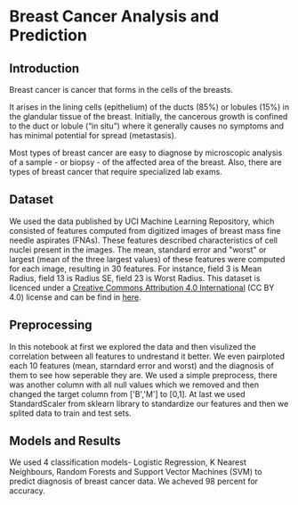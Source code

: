 # Breast Cancer Analysis and Prediction

## Introduction

Breast cancer is cancer that forms in the cells of the breasts.<p>It arises in the lining cells (epithelium) of the ducts (85%) or lobules (15%) in the glandular tissue of the breast. Initially, the cancerous growth is confined to the duct or lobule (“in situ”) where it generally causes no symptoms and has minimal potential for spread (metastasis).<br>
    
Most types of breast cancer are easy to diagnose by microscopic analysis of a sample - or biopsy - of the affected area of the breast. Also, there are types of breast cancer that require specialized lab exams.

## Dataset

We used the data published by UCI Machine Learning Repository, which consisted of features computed from digitized images of breast mass fine needle aspirates (FNAs). These features described characteristics of cell nuclei present in the images. The mean, standard error and "worst" or largest (mean of the three largest values) of these features were computed for each image, resulting in 30 features. For instance, field 3 is Mean Radius, field 13 is Radius SE, field 23 is Worst Radius. This dataset is licenced under a [Creative Commons Attribution 4.0 International](https://creativecommons.org/licenses/by/4.0/legalcode) (CC BY 4.0) license and can be find in [here](https://archive.ics.uci.edu/dataset/17/breast+cancer+wisconsin+diagnostic).

## Preprocessing

In this notebook at first we explored the data and then visulized the correlation between all features to undrestand it better. We even pairploted each 10 features (mean, starndard error and worst) and the diagnosis of them to see how seperable they are.
We used a simple preprocess, there was another column with all null values which we removed and then changed the target column from ['B','M'] to [0,1]. At last we used StandardScaler from sklearn library to standardize our features and then we splited data to train and test sets. 

## Models and Results

We used 4 classification models- Logistic Regression, K Nearest Neighbours, Random Forests and Support Vector Machines (SVM) to predict diagnosis of breast cancer data. We acheved 98 percent for accuracy.


